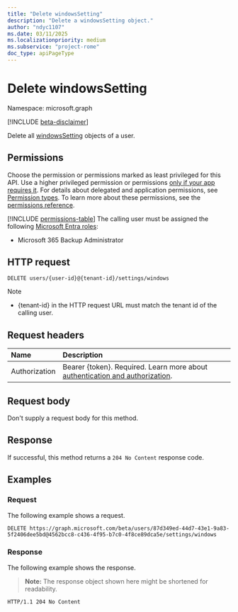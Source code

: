 ```yaml
---
title: "Delete windowsSetting"
description: "Delete a windowsSetting object."
author: "ndyc1107"
ms.date: 03/11/2025
ms.localizationpriority: medium
ms.subservice: "project-rome"
doc_type: apiPageType
---
```


# Delete windowsSetting

Namespace: microsoft.graph

[!INCLUDE [beta-disclaimer](../../includes/beta-disclaimer.md)]

Delete all [windowsSetting](../resources/windowssetting.md) objects of a user.

## Permissions

Choose the permission or permissions marked as least privileged for this API. Use a higher privileged permission or permissions [only if your app requires it](/graph/permissions-overview#best-practices-for-using-microsoft-graph-permissions). For details about delegated and application permissions, see [Permission types](/graph/permissions-overview#permission-types). To learn more about these permissions, see the [permissions reference](/graph/permissions-reference).

<!-- {
  "blockType": "permissions",
  "name": "usersettings-delete-windows-permissions"
}
-->
[!INCLUDE [permissions-table](../includes/permissions/usersettings-delete-windows-permissions.md)]
The calling user must be assigned the following [Microsoft Entra roles](/entra/identity/role-based-access-control/permissions-reference?toc=%2Fgraph%2Ftoc.json):

- Microsoft 365 Backup Administrator

## HTTP request

<!-- {
  "blockType": "ignored"
}
-->
``` http
DELETE users/{user-id}@{tenant-id}/settings/windows
```
> [!Note]
> + {tenant-id} in the HTTP request URL must match the tenant id of the calling user.

## Request headers

|Name|Description|
|:---|:---|
|Authorization|Bearer {token}. Required. Learn more about [authentication and authorization](/graph/auth/auth-concepts).|

## Request body

Don't supply a request body for this method.

## Response

If successful, this method returns a `204 No Content` response code.

## Examples

### Request

The following example shows a request.
<!-- {
  "blockType": "request",
  "name": "delete_windowssetting",
  "sampleKeys": ["87d349ed-44d7-43e1-9a83-5f2406dee5bd@4562bcc8-c436-4f95-b7c0-4f8ce89dca5e"]
}
-->
``` http
DELETE https://graph.microsoft.com/beta/users/87d349ed-44d7-43e1-9a83-5f2406dee5bd@4562bcc8-c436-4f95-b7c0-4f8ce89dca5e/settings/windows
```


### Response

The following example shows the response.
>**Note:** The response object shown here might be shortened for readability.
<!-- {
  "blockType": "response",
  "truncated": true
}
-->
``` http
HTTP/1.1 204 No Content
```

